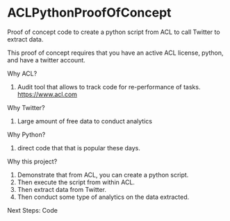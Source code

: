 # ACLPythonProofOfConcept
Proof of concept code to create a python script from ACL to call Twitter to extract data.   

This proof of concept requires that you have an active ACL license, python, and have a twitter account.

Why ACL?
1) Audit tool that allows to track code for re-performance of tasks.  
https://www.acl.com

Why Twitter?
1) Large amount of free data to conduct analytics

Why Python?
1) direct code that that is popular these days.

Why this project?
1) Demonstrate that from ACL, you can create a python script.
2) Then execute the script from within ACL.
3) Then extract data from Twitter.
4) Then conduct some type of analytics on the data extracted.  

Next Steps:
Code
